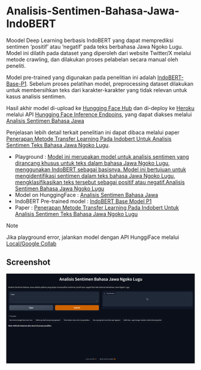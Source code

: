 # Analisis-Sentimen-Bahasa-Jawa-IndoBERT

Moodel Deep Learning berbasis IndoBERT yang dapat memprediksi sentimen ‘positif’ atau ‘negatif’ pada teks berbahasa Jawa Ngoko Lugu. Model ini dilatih pada dataset yang diperoleh dari website Twitter/X melalui metode crawling, dan dilakukan proses pelabelan secara manual oleh peneliti. 

Model pre-trained yang digunakan pada penelitian ini adalah [IndoBERT-Base-P1](https://huggingface.co/indobenchmark/indobert-base-p1 ). Sebelum proses pelatihan model, preprocessing dataset dilakukan untuk membersihkan teks dari karakter-karakter yang tidak relevan untuk kasus analisis sentimen. 

Hasil akhir model di-upload ke [Hungging Face Hub](https://huggingface.co/docs/hub/en/index) dan di-deploy ke [Heroku](https://www.heroku.com/ ) melalui API [Hungging Face Inference Endpoins](https://huggingface.co/inference-endpoints/dedicated), yang dapat diakses melalui [Analisis Sentimen Bahasa Jawa](https://huggingface.co/azizp128/jawa-sentiment-analysis-indobert)

Penjelasan lebih detail terkait penelitian ini dapat dibaca melalui paper [Penerapan Metode Transfer Learning Pada Indobert Untuk Analisis Sentimen Teks Bahasa Jawa Ngoko Lugu](https://e-jurnal.stmikbinsa.ac.id/index.php/simkom/article/view/478).

- Playground : [Model ini merupakan model untuk analisis sentimen yang dirancang khusus untuk teks dalam bahasa Jawa Ngoko Lugu, menggunakan IndoBERT sebagai basisnya. Model ini bertujuan untuk mengidentifikasi sentimen dalam teks bahasa Jawa Ngoko Lugu, mengklasifikasikan teks tersebut sebagai positif atau negatif.Analisis Sentimen Bahasa Jawa Ngoko Lugu](https://analisis-sentimen-bahasa-jawa-9be9aaad1b5f.herokuapp.com/)
- Model on HunggingFace : [Analisis Sentimen Bahasa Jawa](https://huggingface.co/azizp128/jawa-sentiment-analysis-indobert)
- IndoBERT Pre-trained model : [IndoBERT Base Model P1](https://huggingface.co/indobenchmark/indobert-base-p1)
- Paper : [Penerapan Metode Transfer Learning Pada Indobert Untuk Analisis Sentimen Teks Bahasa Jawa Ngoko Lugu](https://e-jurnal.stmikbinsa.ac.id/index.php/simkom/article/view/478)

> [!NOTE]  
> Jika playground error, jalankan model dengan API HunggiFace melalui [Local/Google Collab](notebook/playground.ipynb)

## Screenshot
![Web Page Screenshot](assets/screenshot.png)
